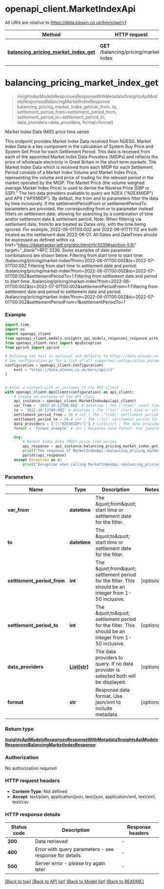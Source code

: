 # openapi_client.MarketIndexApi

All URIs are relative to *https://data.elexon.co.uk/bmrs/api/v1*

Method | HTTP request | Description
------------- | ------------- | -------------
[**balancing_pricing_market_index_get**](MarketIndexApi.md#balancing_pricing_market_index_get) | **GET** /balancing/pricing/market-index | Market Index Data (MID) price time series


# **balancing_pricing_market_index_get**
> InsightsApiModelsResponsesResponseWithMetadata1InsightsApiModelsResponsesBalancingMarketIndexResponse balancing_pricing_market_index_get(var_from, to, settlement_period_from=settlement_period_from, settlement_period_to=settlement_period_to, data_providers=data_providers, format=format)

Market Index Data (MID) price time series

This endpoint provides Market Index Data received from NGESO.                Market Index Data is a key component in the calculation of System Buy Price and System Sell Price for each  Settlement Period. This data is received from each of the appointed Market Index Data Providers (MIDPs) and  reflects the price of wholesale electricity in Great Britain in the short term markets. The Market Index Data  which is received from each MIDP for each Settlement Period consists of a Market Index Volume and  Market Index Price, representing the volume and price of trading for the relevant period in the market operated  by the MIDP. The Market Price (the volume weighed average Market Index Price) is used to derive  the Reverse Price (SBP or SSP).\"                The two data providers available to query are N2EX (\"N2EXMIDP\") and APX (\"APXMIDP\").    By default, the from and to parameters filter the data by time inclusively. If the settlementPeriodFrom or  settlementPeriodTo parameters are provided, the corresponding from or to parameter instead filters on settlement  date, allowing for searching by a combination of time and/or settlement date & settlement period.  Note: When filtering via settlement date, from/to are treated as Dates only, with the time being ignored. For  example, 2022-06-01T00:00Z and 2022-06-01T11:11Z are both treated as the settlement date 2022-06-01.                All Dates and DateTimes should be expressed as defined within  <a href=\"https://datatracker.ietf.org/doc/html/rfc3339#section-5.6\" target=\"_blank\">RFC 3339</a>.                Some examples of date parameter combinations are shown below.                Filtering from start time to start time:                    /balancing/pricing/market-index?from=2022-06-01T00:00Z&to=2022-07-01T00:00Z                Filtering from start time to settlement date and period:                    /balancing/pricing/market-index?from=2022-06-01T00:00Z&to=2022-07-01T00:00Z&settlementPeriodTo=1                Filtering from settlement date and period to start time:                    /balancing/pricing/market-index?from=2022-06-01T00:00Z&to=2022-07-01T00:00Z&settlementPeriodFrom=1                Filtering from settlement date and period to settlement date and period:                    /balancing/pricing/market-index?from=2022-06-01T00:00Z&to=2022-07-01T00:00Z&settlementPeriodFrom=1&settlementPeriodTo=1

### Example

```python
import time
import os
import openapi_client
from openapi_client.models.insights_api_models_responses_response_with_metadata1_insights_api_models_responses_balancing_market_index_response import InsightsApiModelsResponsesResponseWithMetadata1InsightsApiModelsResponsesBalancingMarketIndexResponse
from openapi_client.rest import ApiException
from pprint import pprint

# Defining the host is optional and defaults to https://data.elexon.co.uk/bmrs/api/v1
# See configuration.py for a list of all supported configuration parameters.
configuration = openapi_client.Configuration(
    host = "https://data.elexon.co.uk/bmrs/api/v1"
)


# Enter a context with an instance of the API client
with openapi_client.ApiClient(configuration) as api_client:
    # Create an instance of the API class
    api_instance = openapi_client.MarketIndexApi(api_client)
    var_from = '2022-10-12T00:00Z' # datetime | The \"from\" start time or settlement date for the filter.
    to = '2022-10-13T00:00Z' # datetime | The \"to\" start time or settlement date for the filter.
    settlement_period_from = 56 # int | The \"from\" settlement period for the filter. This should be an integer from 1-50 inclusive. (optional)
    settlement_period_to = 56 # int | The \"to\" settlement period for the filter. This should be an integer from 1-50 inclusive. (optional)
    data_providers = ['[\"N2EXMIDP\"]'] # List[str] | The data providers to query. If no data provider is selected both will be displayed. (optional)
    format = 'format_example' # str | Response data format. Use json/xml to include metadata. (optional)

    try:
        # Market Index Data (MID) price time series
        api_response = api_instance.balancing_pricing_market_index_get(var_from, to, settlement_period_from=settlement_period_from, settlement_period_to=settlement_period_to, data_providers=data_providers, format=format)
        print("The response of MarketIndexApi->balancing_pricing_market_index_get:\n")
        pprint(api_response)
    except Exception as e:
        print("Exception when calling MarketIndexApi->balancing_pricing_market_index_get: %s\n" % e)
```



### Parameters

Name | Type | Description  | Notes
------------- | ------------- | ------------- | -------------
 **var_from** | **datetime**| The \&quot;from\&quot; start time or settlement date for the filter. | 
 **to** | **datetime**| The \&quot;to\&quot; start time or settlement date for the filter. | 
 **settlement_period_from** | **int**| The \&quot;from\&quot; settlement period for the filter. This should be an integer from 1-50 inclusive. | [optional] 
 **settlement_period_to** | **int**| The \&quot;to\&quot; settlement period for the filter. This should be an integer from 1-50 inclusive. | [optional] 
 **data_providers** | [**List[str]**](str.md)| The data providers to query. If no data provider is selected both will be displayed. | [optional] 
 **format** | **str**| Response data format. Use json/xml to include metadata. | [optional] 

### Return type

[**InsightsApiModelsResponsesResponseWithMetadata1InsightsApiModelsResponsesBalancingMarketIndexResponse**](InsightsApiModelsResponsesResponseWithMetadata1InsightsApiModelsResponsesBalancingMarketIndexResponse.md)

### Authorization

No authorization required

### HTTP request headers

 - **Content-Type**: Not defined
 - **Accept**: text/plain, application/json, text/json, application/xml, text/xml, text/csv

### HTTP response details
| Status code | Description | Response headers |
|-------------|-------------|------------------|
**200** | Data retrieved |  -  |
**400** | Error with query parameters - see response for details |  -  |
**500** | Server error - please try again later |  -  |

[[Back to top]](#) [[Back to API list]](../README.md#documentation-for-api-endpoints) [[Back to Model list]](../README.md#documentation-for-models) [[Back to README]](../README.md)

